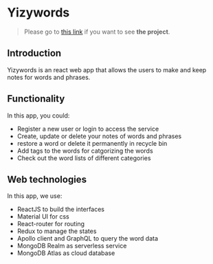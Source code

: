 # Yizywords
 
 >Please go to [this link](klwaamzhang.github.io/yizywords) if you want to see __the project__.
 
 ## Introduction
 Yizywords is an react web app that allows the users to make and keep notes for words and phrases.

 ## Functionality
 In this app, you could:
* Register a new user or login to access the service
* Create, update or delete your notes of words and phrases
* restore a word or delete it permanently in recycle bin
* Add tags to the words for catgorizing the words
* Check out the word lists of different categories


## Web technologies
 In this app, we use:
 * ReactJS to build the interfaces
 * Material UI for css
 * React-router for routing
 * Redux to manage the states
 * Apollo client and GraphQL to query the word data
 * MongoDB Realm as serverless service
 * MongoDB Atlas as cloud database
